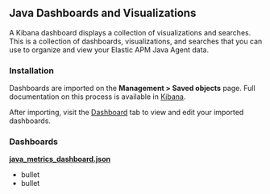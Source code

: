 ## Java Dashboards and Visualizations

A Kibana dashboard displays a collection of visualizations and searches.
This is a collection of dashboards, visualizations, and searches that you can use to organize and view your Elastic APM Java Agent data.

### Installation

Dashboards are imported on the **Management > Saved objects** page. Full documentation on this process is available in [Kibana](https://www.elastic.co/guide/en/kibana/current/managing-saved-objects.html).

After importing, visit the [Dashboard](https://www.elastic.co/guide/en/kibana/current/dashboard.html) tab to view and edit your imported dashboards.

### Dashboards

[**java_metrics_dashboard.json**](java_metrics_dashboard.json)

* bullet
* bullet